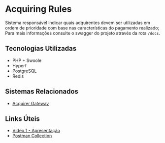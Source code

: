 # Acquiring Rules

Sistema responsável indicar quais adquirentes devem ser utilizadas em ordem de prioridade com base nas características do pagamento realizado;
Para mais informações consulte o swagger do projeto através da rota `/docs`.

## Tecnologias Utilizadas
- PHP + Swoole
- Hyperf
- PostgreSQL
- Redis

## Sistemas Relacionados
- [Acquirer Gateway](https://github.com/lag-tcc-pucminas/acquirer-gateway)


## Links Úteis
- [Vídeo 1 - Apresentação](https://youtu.be/YX3vLXgjSTU)
- [Postman Collection](https://www.getpostman.com/collections/3bcf91a200bd46d0b448)